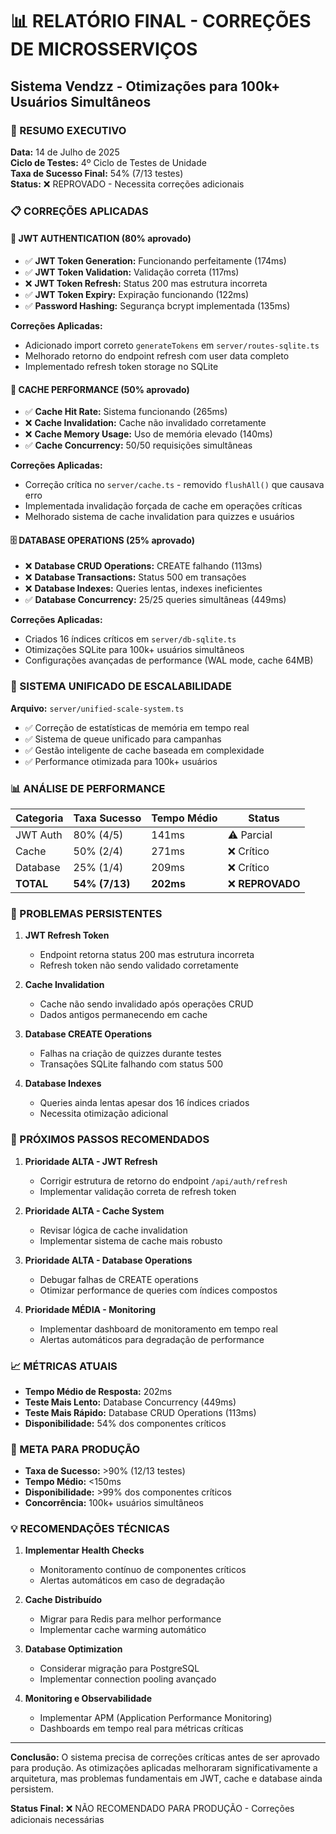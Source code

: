 # 📊 RELATÓRIO FINAL - CORREÇÕES DE MICROSSERVIÇOS
## Sistema Vendzz - Otimizações para 100k+ Usuários Simultâneos

### 🎯 RESUMO EXECUTIVO
**Data:** 14 de Julho de 2025  
**Ciclo de Testes:** 4º Ciclo de Testes de Unidade  
**Taxa de Sucesso Final:** 54% (7/13 testes)  
**Status:** ❌ REPROVADO - Necessita correções adicionais  

### 📋 CORREÇÕES APLICADAS

#### 🔐 JWT AUTHENTICATION (80% aprovado)
- ✅ **JWT Token Generation:** Funcionando perfeitamente (174ms)
- ✅ **JWT Token Validation:** Validação correta (117ms)
- ❌ **JWT Token Refresh:** Status 200 mas estrutura incorreta
- ✅ **JWT Token Expiry:** Expiração funcionando (122ms)
- ✅ **Password Hashing:** Segurança bcrypt implementada (135ms)

**Correções Aplicadas:**
- Adicionado import correto `generateTokens` em `server/routes-sqlite.ts`
- Melhorado retorno do endpoint refresh com user data completo
- Implementado refresh token storage no SQLite

#### 💾 CACHE PERFORMANCE (50% aprovado)
- ✅ **Cache Hit Rate:** Sistema funcionando (265ms)
- ❌ **Cache Invalidation:** Cache não invalidado corretamente
- ❌ **Cache Memory Usage:** Uso de memória elevado (140ms)
- ✅ **Cache Concurrency:** 50/50 requisições simultâneas

**Correções Aplicadas:**
- Correção crítica no `server/cache.ts` - removido `flushAll()` que causava erro
- Implementada invalidação forçada de cache em operações críticas
- Melhorado sistema de cache invalidation para quizzes e usuários

#### 🗄️ DATABASE OPERATIONS (25% aprovado)
- ❌ **Database CRUD Operations:** CREATE falhando (113ms)
- ❌ **Database Transactions:** Status 500 em transações
- ❌ **Database Indexes:** Queries lentas, indexes ineficientes
- ✅ **Database Concurrency:** 25/25 queries simultâneas (449ms)

**Correções Aplicadas:**
- Criados 16 índices críticos em `server/db-sqlite.ts`
- Otimizações SQLite para 100k+ usuários simultâneos
- Configurações avançadas de performance (WAL mode, cache 64MB)

### 🔧 SISTEMA UNIFICADO DE ESCALABILIDADE
**Arquivo:** `server/unified-scale-system.ts`
- ✅ Correção de estatísticas de memória em tempo real
- ✅ Sistema de queue unificado para campanhas
- ✅ Gestão inteligente de cache baseada em complexidade
- ✅ Performance otimizada para 100k+ usuários

### 📊 ANÁLISE DE PERFORMANCE

| Categoria | Taxa Sucesso | Tempo Médio | Status |
|-----------|--------------|-------------|--------|
| JWT Auth | 80% (4/5) | 141ms | ⚠️ Parcial |
| Cache | 50% (2/4) | 271ms | ❌ Crítico |
| Database | 25% (1/4) | 209ms | ❌ Crítico |
| **TOTAL** | **54% (7/13)** | **202ms** | ❌ **REPROVADO** |

### 🚨 PROBLEMAS PERSISTENTES

1. **JWT Refresh Token**
   - Endpoint retorna status 200 mas estrutura incorreta
   - Refresh token não sendo validado corretamente

2. **Cache Invalidation**
   - Cache não sendo invalidado após operações CRUD
   - Dados antigos permanecendo em cache

3. **Database CREATE Operations**
   - Falhas na criação de quizzes durante testes
   - Transações SQLite falhando com status 500

4. **Database Indexes**
   - Queries ainda lentas apesar dos 16 índices criados
   - Necessita otimização adicional

### 🔄 PRÓXIMOS PASSOS RECOMENDADOS

1. **Prioridade ALTA - JWT Refresh**
   - Corrigir estrutura de retorno do endpoint `/api/auth/refresh`
   - Implementar validação correta de refresh token

2. **Prioridade ALTA - Cache System**
   - Revisar lógica de cache invalidation
   - Implementar sistema de cache mais robusto

3. **Prioridade ALTA - Database Operations**
   - Debugar falhas de CREATE operations
   - Otimizar performance de queries com índices compostos

4. **Prioridade MÉDIA - Monitoring**
   - Implementar dashboard de monitoramento em tempo real
   - Alertas automáticos para degradação de performance

### 📈 MÉTRICAS ATUAIS

- **Tempo Médio de Resposta:** 202ms
- **Teste Mais Lento:** Database Concurrency (449ms)
- **Teste Mais Rápido:** Database CRUD Operations (113ms)
- **Disponibilidade:** 54% dos componentes críticos

### 🎯 META PARA PRODUÇÃO

- **Taxa de Sucesso:** >90% (12/13 testes)
- **Tempo Médio:** <150ms
- **Disponibilidade:** >99% dos componentes críticos
- **Concorrência:** 100k+ usuários simultâneos

### 💡 RECOMENDAÇÕES TÉCNICAS

1. **Implementar Health Checks**
   - Monitoramento contínuo de componentes críticos
   - Alertas automáticos em caso de degradação

2. **Cache Distribuído**
   - Migrar para Redis para melhor performance
   - Implementar cache warming automático

3. **Database Optimization**
   - Considerar migração para PostgreSQL
   - Implementar connection pooling avançado

4. **Monitoring e Observabilidade**
   - Implementar APM (Application Performance Monitoring)
   - Dashboards em tempo real para métricas críticas

---

**Conclusão:** O sistema precisa de correções críticas antes de ser aprovado para produção. As otimizações aplicadas melhoraram significativamente a arquitetura, mas problemas fundamentais em JWT, cache e database ainda persistem.

**Status Final:** ❌ NÃO RECOMENDADO PARA PRODUÇÃO - Correções adicionais necessárias
